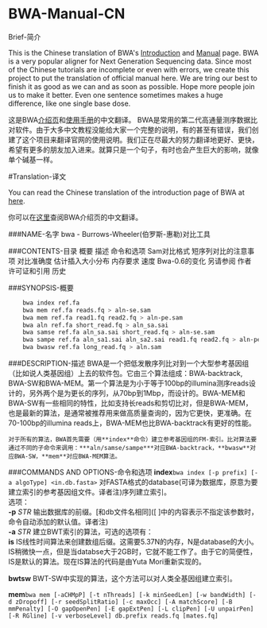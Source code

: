 # BWA-Manual-CN
Brief-简介

This is the Chinese translation of BWA's [Introduction](http://bio-bwa.sourceforge.net/) and [Manual](http://bio-bwa.sourceforge.net/bwa.shtml) page. BWA is a very popular aligner for Next Generation Sequencing data. Since most of the Chinese tutorials are incomplete or even with errors, we create this project to put the translation of official manual here. We are tring our best to finish it as good as we can and as soon as possible. Hope more people join us to make it better. Even one sentence sometimes makes a huge difference, like one single base dose.

这是BWA[介绍页](http://bio-bwa.sourceforge.net/)和[使用手册](http://bio-bwa.sourceforge.net/bwa.shtml)的中文翻译。 BWA是常用的第二代高通量测序数据比对软件。由于大多中文教程没能给大家一个完整的说明，有的甚至有错误，我们创建了这个项目来翻译官网的使用说明。我们正在尽最大的努力翻译地更好、更快，希望有更多的朋友加入进来。就算只是一个句子，有时也会产生巨大的影响，就像单个碱基一样。

#Translation-译文

You can read the Chinese translation of the introduction page of BWA at [here](https://github.com/CNCBI/BWA-Manual-CN/blob/master/Introduction.md).

你可以在[这里](https://github.com/CNCBI/BWA-Manual-CN/blob/master/Introduction.md)查阅BWA介绍页的中文翻译。

###NAME-名字
    bwa - Burrows-Wheeler(伯罗斯-惠勒)对比工具

###CONTENTS-目录
    概要
    描述
    命令和选项
    Sam对比格式
    短序列对比的注意事项
        对比准确度
        估计插入大小分布
        内存要求
        速度
    Bwa-0.6的变化
    另请参阅
    作者
    许可证和引用
    历史
  
###SYNOPSIS-概要
```bash
    bwa index ref.fa
    bwa mem ref.fa reads.fq > aln-se.sam
    bwa mem ref.fa read1.fq read2.fq > aln-pe.sam
    bwa aln ref.fa short_read.fq > aln_sa.sai
    bwa samse ref.fa aln_sa.sai short_read.fq > aln-se.sam
    bwa sampe ref.fa aln_sa1.sai aln_sa2.sai read1.fq read2.fq > aln-pe.sam
    bwa bwasw ref.fa long_read.fq > aln.sam
```
###DESCRIPTION-描述
    BWA是一个把低发散序列比对到一个大型参考基因组（比如说人类基因组）上去的软件包。它由三个算法组成：BWA-backtrack, BWA-SW和BWA-MEM。第一个算法是为小于等于100bp的illumina测序reads设计的，另外两个是为更长的序列，从70bp到1Mbp，而设计的。BWA-MEM和BWA-SW有一些相同的特性，比如支持长reads和剪切比对，但是BWA-MEM，也是最新的算法，是通常被推荐用来做高质量查询的，因为它更快，更准确。在70-100bp的illumina reads上，BWA-MEM也比BWA-backtrack有更好的性能。
    
    对于所有的算法，BWA首先需要（用**index**命令）建立参考基因组的FM-索引。比对算法要通过不同的子命令来调用：***aln/samse/sampe***对应BWA-backtrack，**bwasw**对应BWA-SW，**mem**对应BWA-MEM算法。
    
###COMMANDS AND OPTIONS-命令和选项
**index**<space><space><space><space>```bwa index [-p prefix] [-a algoType] <in.db.fasta>```
对FASTA格式的database(可译为数据库，原意为要建立索引的参考基因组文件。译者注)序列建立索引。<br/>
选项：<br/>
**-p** *STR* 输出数据库的前缀。\[和db文件名相同\]([ ]中的内容表示不指定该参数时，命令自动添加的默认值。译者注)<br/>
**-a** *STR* 建立BWT索引的算法，可选的选项有：<br/>
<space><space><space><space>**is**
IS线性时间算法来创建数组后缀。这需要5.37N的内存，N是database的大小。IS稍微快一点，但是当databse大于2GB时，它就不能工作了。由于它的简便性，IS是默认的算法。现在IS算法的代码是由Yuta Mori重新实现的。<br/>

<space><space><space><space>**bwtsw**
BWT-SW中实现的算法，这个方法可以对人类全基因组建立索引。

**mem**<space><space><space><space>```bwa mem [-aCHMpP] [-t nThreads] [-k minSeedLen] [-w bandWidth] [-d zDropoff] [-r seedSplitRatio] [-c maxOcc] [-A matchScore] [-B mmPenalty] [-O gapOpenPen] [-E gapExtPen] [-L clipPen] [-U unpairPen] [-R RGline] [-v verboseLevel] db.prefix reads.fq [mates.fq]```
